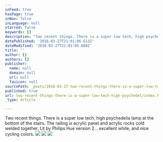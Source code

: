 ```yaml
---
inFeed: true
hasPage: true
inNav: false
inLanguage: null
starred: false
keywords: []
description: "Two recent things. There is a super low tech, high psychedelia lamp at the bottom of the stairs. The railing is acrylic\_"
datePublished: '2016-03-27T21:01:06.613Z'
dateModified: '2016-03-27T21:01:05.888Z'
title: ''
author: []
authors: []
publisher:
  name: null
  domain: null
  url: null
  favicon: null
sourcePath: _posts/2016-03-27-two-recent-things-there-is-a-super-low-tech-high-psychedel.md
published: true
url: two-recent-things-there-is-a-super-low-tech-high-psychedel/index.html
_type: Article

---
```

Two recent things. There is a super low tech, high psychedelia lamp at the bottom of the stairs. The railing is acrylic panel and acrylic rocks cold welded together. Lit by Philips Hue version 2... excellent white, and nice cycling colors.
![](https://the-grid-user-content.s3-us-west-2.amazonaws.com/98c3c0d5-2cbc-463e-b732-1dfae9df03cf.jpg)
![](https://the-grid-user-content.s3-us-west-2.amazonaws.com/b69650a6-6049-46fa-ada0-656d703c800e.jpg)
![](https://the-grid-user-content.s3-us-west-2.amazonaws.com/a108fedb-0f5f-4f42-b331-1818973e18de.jpg)